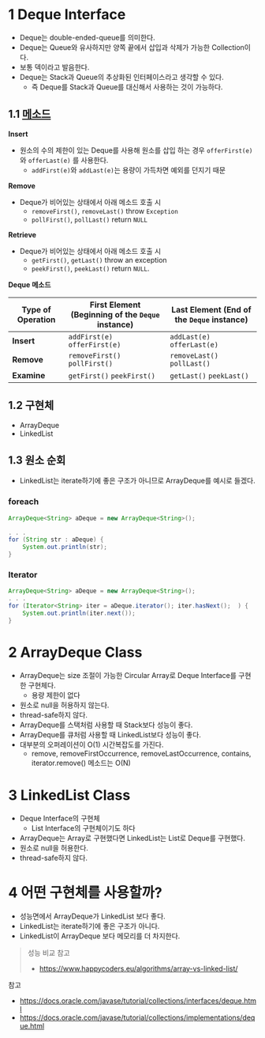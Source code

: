 # 1 Deque Interface

* Deque는 double-ended-queue를 의미한다.
* Deque는 Queue와 유사하지만 양쪽 끝에서 삽입과 삭제가 가능한 Collection이다.
* 보통 덱이라고 발음한다.
* Deque는 Stack과 Queue의 추상화된 인터페이스라고 생각할 수 있다.
  * 즉 Deque를 Stack과 Queue를 대신해서 사용하는 것이 가능하다.



## 1.1 [메소드](https://docs.oracle.com/en/java/javase/11/docs/api/java.base/java/util/Deque.html)

**Insert**

* 원소의 수의 제한이 있는 Deque를 사용해 원소를 삽입 하는 경우 `offerFirst(e)` 와 `offerLast(e)` 를 사용한다.
  * `addFirst(e)`와 `addLast(e)`는 용량이 가득차면 예외를 던지기 때문



**Remove**

* Deque가 비어있는 상태에서 아래 메소드 호출 시
  * `removeFirst()`, `removeLast()`  throw `Exception`
  * `pollFirst()`,  `pollLast()` return `NULL`




**Retrieve**

* Deque가 비어있는 상태에서 아래 메소드 호출 시
  * `getFirst()`, `getLast()` throw an exception
  * `peekFirst()`,  `peekLast()` return `NULL`.




**Deque 메소드**

| Type of Operation | First Element (Beginning of the `Deque` instance) | Last Element (End of the `Deque` instance) |
| ----------------- | ------------------------------------------------- | ------------------------------------------ |
| **Insert**        | `addFirst(e)` `offerFirst(e)`                     | `addLast(e)` `offerLast(e)`                |
| **Remove**        | `removeFirst()` `pollFirst()`                     | `removeLast()` `pollLast()`                |
| **Examine**       | `getFirst()` `peekFirst()`                        | `getLast()` `peekLast()`                   |



## 1.2 구현체

* ArrayDeque
* LinkedList



## 1.3 원소 순회

* LinkedList는 iterate하기에 좋은 구조가 아니므로 ArrayDeque를 예시로 들겠다.



### foreach

```java
ArrayDeque<String> aDeque = new ArrayDeque<String>();

. . .
for (String str : aDeque) {
    System.out.println(str);
}
```



### Iterator

```java
ArrayDeque<String> aDeque = new ArrayDeque<String>();
. . .
for (Iterator<String> iter = aDeque.iterator(); iter.hasNext();  ) {
    System.out.println(iter.next());
}
```



# 2 ArrayDeque Class

* ArrayDeque는 size 조절이 가능한 Circular Array로 Deque Interface를 구현한 구현체다.
  * 용량 제한이 없다
* 원소로 null을 허용하지 않는다.
* thread-safe하지 않다.
* ArrayDeque를 스택처럼 사용할 때 Stack보다 성능이 좋다.
* ArrayDeque를 큐처럼 사용할 때 LinkedList보다 성능이 좋다.
* 대부분의 오퍼레이션이 O(1) 시간복잡도를 가진다.
  *  remove, removeFirstOccurrence, removeLastOccurrence, contains, iterator.remove() 메소드는 O(N)



# 3 LinkedList Class

* Deque Interface의 구현체
  * List Interface의 구현체이기도 하다
* ArrayDeque는 Array로 구현했다면 LinkedList는 List로 Deque를 구현했다.
* 원소로 null을 허용한다.
* thread-safe하지 않다.



# 4 어떤 구현체를 사용할까?

* 성능면에서 ArrayDeque가 LinkedList 보다 좋다.
* LinkedList는 iterate하기에 좋은 구조가 아니다.
* LinkedList이 ArrayDeque 보다 메모리를 더 차지한다.



> 성능 비교 참고
>
> - https://www.happycoders.eu/algorithms/array-vs-linked-list/



참고

* https://docs.oracle.com/javase/tutorial/collections/interfaces/deque.html
* https://docs.oracle.com/javase/tutorial/collections/implementations/deque.html